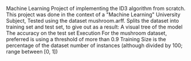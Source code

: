 Machine Learning Project of implementing the ID3 algorithm from scratch. 
This project was done in the context of a "Machine Learning" University Subject, Tested using the dataset mushroom.arff.
Splits the dataset into training set and test set, to give out as a result:
    A visual tree of the model
    The accuracy on the test set
Execution
    For the mushroom dataset, preferred is using a threshold of more than 0.9
    Training Size is the percentage of the dataset number of instances (although divided by 100; range between [0, 1])
    
